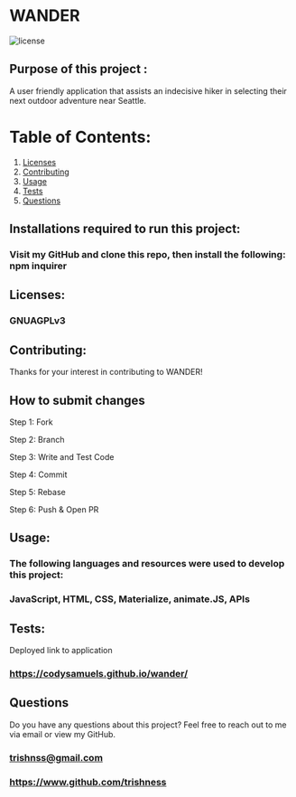 # WANDER
  ![license](https://img.shields.io/badge/license-GNUAGPLv3-green)
   ## Purpose of this project : 
   A user friendly application that assists an indecisive hiker in selecting their next outdoor adventure near Seattle.
   # Table of Contents:
   1. [Licenses](#licenses)
   2. [Contributing](#contributing)
   3. [Usage](#usage)
   4. [Tests](#tests)
   5. [Questions](#questions)

   ## Installations required to run this project:
   ### Visit my GitHub and clone this repo, then install the following: npm inquirer
   ## Licenses:

   ### GNUAGPLv3

   ## Contributing:

  Thanks for your interest in contributing to WANDER!  

  ## How to submit changes

  Step 1: Fork

  Step 2: Branch

  Step 3: Write and Test Code

  Step 4: Commit

  Step 5: Rebase

  Step 6: Push & Open PR 
  
   ## Usage:
   ### The following languages and resources were used to develop this project:
   ### JavaScript, HTML, CSS, Materialize, animate.JS, APIs
   ## Tests:
   Deployed link to application
   ### https://codysamuels.github.io/wander/
   ## Questions
  Do you have any questions about this project? Feel free to reach out to me via email or view my GitHub.
   ### trishnss@gmail.com
   ### https://www.github.com/trishness
  